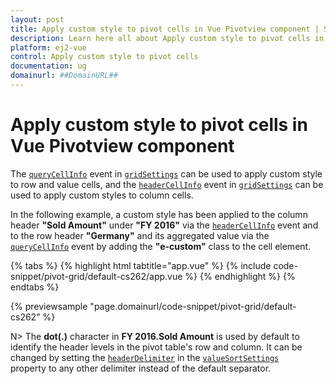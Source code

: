 ```yaml
---
layout: post
title: Apply custom style to pivot cells in Vue Pivotview component | Syncfusion
description: Learn here all about Apply custom style to pivot cells in Syncfusion Vue Pivotview component of Syncfusion Essential JS 2 and more.
platform: ej2-vue
control: Apply custom style to pivot cells 
documentation: ug
domainurl: ##DomainURL##
---
```


# Apply custom style to pivot cells in Vue Pivotview component

The [`queryCellInfo`](https://ej2.syncfusion.com/vue/documentation/api/grid/#querycellinfo) event in [`gridSettings`](https://ej2.syncfusion.com/vue/documentation/api/pivotview/gridSettings) can be used to apply custom style to row and value cells, and the [`headerCellInfo`](https://ej2.syncfusion.com/vue/documentation/api/grid/#headercellinfo) event in [`gridSettings`](https://ej2.syncfusion.com/vue/documentation/api/pivotview/#gridsettings) can be used to apply custom styles to column cells.

In the following example, a custom style has been applied to the column header **"Sold Amount"** under **"FY 2016"** via the [`headerCellInfo`](https://ej2.syncfusion.com/vue/documentation/api/grid/#headercellinfo) event and to the row header **"Germany"** and its aggregated value via the [`queryCellInfo`](https://ej2.syncfusion.com/vue/documentation/api/grid/#querycellinfo) event by adding the **"e-custom"** class to the cell element.

{% tabs %}
{% highlight html tabtitle="app.vue" %}
{% include code-snippet/pivot-grid/default-cs262/app.vue %}
{% endhighlight %}
{% endtabs %}
        
{% previewsample "page.domainurl/code-snippet/pivot-grid/default-cs262" %}

N> The **dot(.)** character in **FY 2016.Sold Amount** is used by default to identify the header levels in the pivot table's row and column. It can be changed by setting the [`headerDelimiter`](https://ej2.syncfusion.com/vue/documentation/api/pivotview/iValueSortSettings/#headerdelimiter) in the [`valueSortSettings`](https://ej2.syncfusion.com/vue/documentation/api/pivotview/iValueSortSettings/) property to any other delimiter instead of the default separator.
